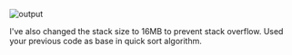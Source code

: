 ![output](https://github.com/user-attachments/assets/d7019c48-309c-40f8-9fae-e51eed10f45e)

I've also changed the stack size to 16MB to prevent stack overflow. Used your previous code as base in quick sort algorithm.
